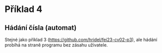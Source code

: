 # Příklad 4
## Hádání čísla (automat)

Stejné jako příklad 3 (https://github.com/hridel/fei23-cv02-p3), ale hádání probíhá na straně programu bez zásahu uživatele.